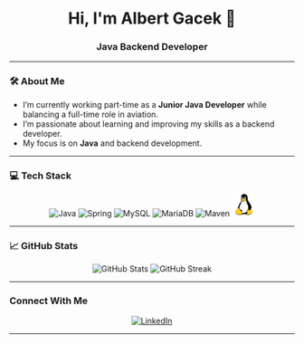<div align="center">

# Hi, I'm Albert Gacek 👋  
### Java Backend Developer  

</div>  

---

### 🛠 **About Me**  
- I’m currently working part-time as a **Junior Java Developer** while balancing a full-time role in aviation.  
- I’m passionate about learning and improving my skills as a backend developer.  
- My focus is on **Java** and backend development.  

---

### 💻 **Tech Stack**  
<div align="center">
<img src="https://profilinator.rishav.dev/skills-assets/java-original-wordmark.svg" alt="Java" height="40" />  
<img src="https://miro.medium.com/max/500/1*AbiX4LwtSNozoyfypcKvEg.png" alt="Spring" height="40" />  
<img src="https://www.vectorlogo.zone/logos/mysql/mysql-official.svg" alt="MySQL" height="40" />
<img src="https://www.vectorlogo.zone/logos/mariadb/mariadb-icon.svg" alt="MariaDB" height="40" />  
<img src="https://cdn.icon-icons.com/icons2/2107/PNG/512/file_type_maven_icon_130397.png" alt="Maven" height="40" />  
<img src="https://raw.githubusercontent.com/devicons/devicon/master/icons/linux/linux-original.svg" alt="Linux" height="40" />
</div>  

---

### 📈 **GitHub Stats**  
<div align="center">  
<img src="https://github-readme-stats.vercel.app/api?username=gacalbert&show_icons=true&theme=default" alt="GitHub Stats" width="48%" height="200" />  
<img src="https://github-readme-streak-stats.herokuapp.com/?user=gacalbert&theme=default" alt="GitHub Streak" width="48%" height="200" />  
</div>  

---

### **Connect With Me**  
<div align="center">  
<a href="https://www.linkedin.com/in/albert-gacek/" target="_blank">
<img src="https://img.shields.io/badge/LinkedIn-%231E77B5.svg?&style=for-the-badge&logo=linkedin&logoColor=white" alt="LinkedIn" />
</a>  
</div>  

---
